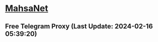 
# [MahsaNet](https://t.me/mahsa_net)
## Free Telegram Proxy (Last Update: 2024-02-16 05:39:20)

    